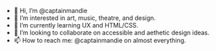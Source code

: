 - 👋 Hi, I’m @captainmandie
- 👀 I’m interested in art, music, theatre, and design.
- 🌱 I’m currently learning UX and HTML/CSS. 
- 💞️ I’m looking to collaborate on accessible and aethetic design ideas. 
- 📫 How to reach me: @captainmandie on almost everything.

<!---
captainmandie/captainmandie is a ✨ special ✨ repository because its `README.md` (this file) appears on your GitHub profile.
You can click the Preview link to take a look at your changes.
--->
